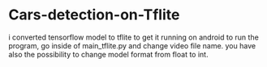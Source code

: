 # Cars-detection-on-Tflite
i converted tensorflow model to tflite to get it running on android
to run the program, go inside of main_tflite.py and change video file name.
you have also the possibility to change model format from float to int.
